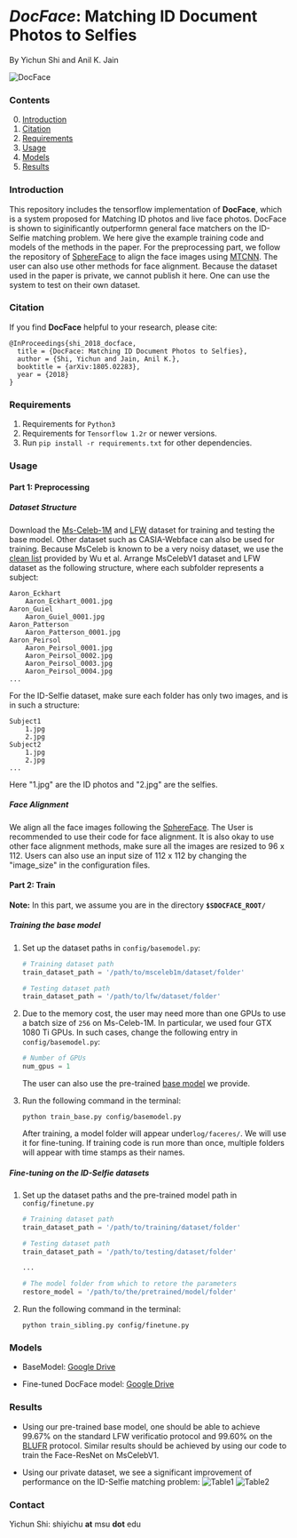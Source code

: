 # *DocFace*: Matching ID Document Photos to Selfies

By Yichun Shi and Anil K. Jain

![DocFace](https://raw.githubusercontent.com/seasonSH/DocFace/master/figs/docface.png)

### Contents
0. [Introduction](#introduction)
0. [Citation](#citation)
0. [Requirements](#requirements)
0. [Usage](#usage)
0. [Models](#models)
0. [Results](#results)


### Introduction

This repository includes the tensorflow implementation of **DocFace**, which is a system proposed for Matching ID photos and live face photos. DocFace is shown to siginificantly outperformn general face matchers on the ID-Selfie matching problem. We here give the example training code and models of the methods in the paper. For the preprocessing part, we follow the repository of [SphereFace](http://openaccess.thecvf.com/content_cvpr_2017/papers/Liu_SphereFace_Deep_Hypersphere_CVPR_2017_paper.pdf) to align the face images using [MTCNN](https://github.com/kpzhang93/MTCNN_face_detection_alignment). The user can also use other methods for face alignment. Because the dataset used in the paper is private, we cannot publish it here. One can use the system to test on their own dataset.


### Citation

If you find **DocFace** helpful to your research, please cite:

	@InProceedings{shi_2018_docface,
	  title = {DocFace: Matching ID Document Photos to Selfies},
	  author = {Shi, Yichun and Jain, Anil K.},
	  booktitle = {arXiv:1805.02283},
	  year = {2018}
	}

### Requirements
1. Requirements for `Python3`
2. Requirements for `Tensorflow 1.2r` or newer versions.
3. Run `pip install -r requirements.txt` for other dependencies.

### Usage

#### Part 1: Preprocessing
##### Dataset Structure
Download the [Ms-Celeb-1M](https://www.msceleb.org/download/cropped) and [LFW](http://vis-www.cs.umass.edu/lfw/lfw.tgz) dataset for training and testing the base model. Other dataset such as CASIA-Webface can also be used for training. Because MsCeleb is known to be a very noisy dataset, we use the [clean list](https://github.com/AlfredXiangWu/face_verification_experiment) provided by Wu et al. Arrange MsCelebV1 dataset and LFW dataset as the following structure, where each subfolder represents a subject:

    Aaron_Eckhart
        Aaron_Eckhart_0001.jpg
    Aaron_Guiel
        Aaron_Guiel_0001.jpg
    Aaron_Patterson
        Aaron_Patterson_0001.jpg
    Aaron_Peirsol
        Aaron_Peirsol_0001.jpg
        Aaron_Peirsol_0002.jpg
        Aaron_Peirsol_0003.jpg
        Aaron_Peirsol_0004.jpg
    ...

For the ID-Selfie dataset, make sure each folder has only two images, and is in such a structure:

    Subject1
        1.jpg
        2.jpg
    Subject2
        1.jpg
        2.jpg
    ...
Here "1.jpg" are the ID photos and "2.jpg" are the selfies.

##### Face Alignment
We align all the face images following the [SphereFace](http://openaccess.thecvf.com/content_cvpr_2017/papers/Liu_SphereFace_Deep_Hypersphere_CVPR_2017_paper.pdf). The User is recommended to use their code for face alignment. It is also okay to use other face alignment methods, make sure all the images are resized to 96 x 112. Users can also use an input size of 112 x 112 by changing the "image_size" in the configuration files.

#### Part 2: Train
**Note:** In this part, we assume you are in the directory **`$SDOCFACE_ROOT/`**

##### Training the base model

1. Set up the dataset paths in `config/basemodel.py`:

	```Python
	# Training dataset path
	train_dataset_path = '/path/to/msceleb1m/dataset/folder'
	
	# Testing dataset path
	train_dataset_path = '/path/to/lfw/dataset/folder'
	```

2. Due to the memory cost, the user may need more than one GPUs to use a batch size of `256` on Ms-Celeb-1M. In particular, we used four GTX 1080 Ti GPUs. In such cases, change the following entry in `config/basemodel.py`: 

    ```Python
    # Number of GPUs
    num_gpus = 1
    ```
 
    The user can also use the pre-trained [base model](#Models) we provide.
 
3. Run the following command in the terminal:

	```Shell
	python train_base.py config/basemodel.py
	```
    After training, a model folder will appear under`log/faceres/`. We will use it for fine-tuning. If training code is run more than once, multiple folders will appear with time stamps as their names.
    
##### Fine-tuning on the ID-Selfie datasets

1. Set up the dataset paths and the pre-trained model path in `config/finetune.py`

	```Python
	# Training dataset path
	train_dataset_path = '/path/to/training/dataset/folder'
	
	# Testing dataset path
	train_dataset_path = '/path/to/testing/dataset/folder'
	
	...
	
	# The model folder from which to retore the parameters
    restore_model = '/path/to/the/pretrained/model/folder'
	```

2. Run the following command in the terminal:

	```Shell
	python train_sibling.py config/finetune.py
	```

### Models

- BaseModel: [Google Drive](https://drive.google.com/file/d/11yMyj_qPo9RuSQyGxya1xa6ilesrNpS6/view?usp=sharing)

- Fine-tuned DocFace model: [Google Drive](https://drive.google.com/file/d/1ZhJXK_TkWhTo2hxjg35cMRex9k7NTOpp/view?usp=sharing)


### Results
- Using our pre-trained base model, one should be able to achieve 99.67% on the standard LFW verificatio protocol and 99.60% on the [BLUFR](http://www.cbsr.ia.ac.cn/users/scliao/projects/blufr/) protocol. Similar results should be achieved by using our code to train the Face-ResNet on MsCelebV1.

- Using our private dataset, we see a significant improvement of performance on the ID-Selfie matching problem:
    ![Table1](https://raw.githubusercontent.com/seasonSH/DocFace/master/figs/table1.png)
    ![Table2](https://raw.githubusercontent.com/seasonSH/DocFace/master/figs/table1.png)

### Contact

  Yichun Shi: shiyichu **at** msu **dot** edu
